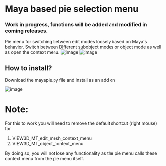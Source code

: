 # Maya based pie selection menu
### Work in progress, functions will be added and modified in coming releases.

Pie menu for switching between edit modes loosely based on Maya's behavior. Switch between DIfferent subobject modes or object mode as well as open the context menu. 
![image](https://github.com/user-attachments/assets/b6c9be49-bdc4-42c5-8ecb-a05d29b2dd77)
![image](https://github.com/user-attachments/assets/30633889-7f60-49b9-95b7-ce53fb42433a)

## How to install?
Download the mayapie.py file and install as an add on 

![image](https://github.com/user-attachments/assets/f972fa5c-2bd6-42ad-ad77-75ab8536bd20)


# Note: 
For this to work you will need to remove the default shortcut (right mouse) for 
1. VIEW3D_MT_edit_mesh_context_menu
2. VIEW3D_MT_object_context_menu

By doing so, you will not lose any functionality as the pie menu calls these context menu from the pie menu itself. 
